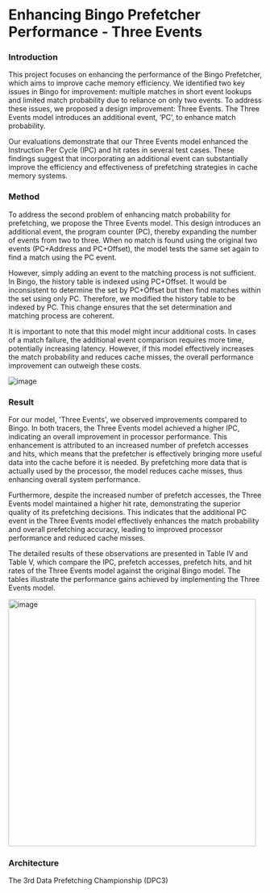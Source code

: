 # Enhancing Bingo Prefetcher Performance - Three Events

### Introduction
This project focuses on enhancing the performance of the Bingo Prefetcher, which aims to improve cache memory
efficiency. We identified two key issues in Bingo for improvement: multiple matches in short event lookups and limited match
probability due to reliance on only two events. To address these issues, we proposed a design improvement: Three Events. The Three Events model introduces an additional event, ‘PC’, to enhance match probability.

Our evaluations demonstrate that our Three Events model enhanced the Instruction Per Cycle (IPC) and hit rates in several test cases. These findings suggest that
incorporating an additional event can substantially improve the efficiency and effectiveness of prefetching strategies in cache
memory systems.

### Method
To address the second problem of enhancing match probability for prefetching, we propose the Three Events model. This
design introduces an additional event, the program counter (PC), thereby expanding the number of events from two to three.
When no match is found using the original two events (PC+Address and PC+Offset), the model tests the same set again to find
a match using the PC event.

However, simply adding an event to the matching process is not sufficient. In Bingo, the history table is indexed using
PC+Offset. It would be inconsistent to determine the set by PC+Offset but then find matches within the set using only PC.
Therefore, we modified the history table to be indexed by PC. This change ensures that the set determination and matching
process are coherent.

It is important to note that this model might incur additional costs. In cases of a match failure, the additional event
comparison requires more time, potentially increasing latency. However, if this model effectively increases the match
probability and reduces cache misses, the overall performance improvement can outweigh these costs.

![image](https://github.com/user-attachments/assets/438342f7-d804-4c90-8535-84c133c5b38e)

### Result
For our model, 'Three Events', we observed improvements compared to Bingo. In both tracers, the Three Events
model achieved a higher IPC, indicating an overall improvement in processor performance. This enhancement is attributed to
an increased number of prefetch accesses and hits, which means that the prefetcher is effectively bringing more useful data
into the cache before it is needed. By prefetching more data that is actually used by the processor, the model reduces cache
misses, thus enhancing overall system performance.

Furthermore, despite the increased number of prefetch accesses, the Three Events model maintained a higher hit rate,
demonstrating the superior quality of its prefetching decisions. This indicates that the additional PC event in the Three Events
model effectively enhances the match probability and overall prefetching accuracy, leading to improved processor
performance and reduced cache misses.

The detailed results of these observations are presented in Table IV and Table V, which compare the IPC, prefetch
accesses, prefetch hits, and hit rates of the Three Events model against the original Bingo model. The tables illustrate the
performance gains achieved by implementing the Three Events model.

<img width="491" alt="image" src="https://github.com/user-attachments/assets/f9cdf6b3-4b46-440a-9583-09d133ecb559">

### Architecture
The 3rd Data Prefetching Championship (DPC3)
